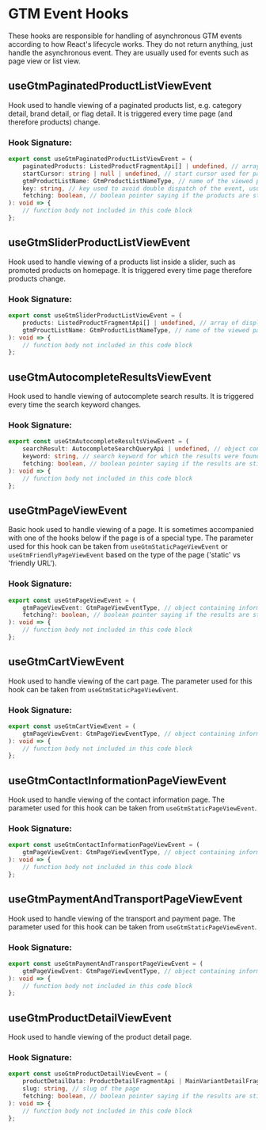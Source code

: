 # GTM Event Hooks

These hooks are responsible for handling of asynchronous GTM events according to how React's lifecycle works. They do not return anything, just handle the asynchronous event. They are usually used for events such as page view or list view.

## useGtmPaginatedProductListViewEvent

Hook used to handle viewing of a paginated products list, e.g. category detail, brand detail, or flag detail.
It is triggered every time page (and therefore products) change.

### Hook Signature:

```typescript
export const useGtmPaginatedProductListViewEvent = (
    paginatedProducts: ListedProductFragmentApi[] | undefined, // array of displayed products, if loaded and available
    startCursor: string | null | undefined, // start cursor used for pagination, if available
    gtmProductListName: GtmProductListNameType, // name of the viewed paginated list
    key: string, // key used to avoid double dispatch of the event, usually URL of the page without GET parameters
    fetching: boolean, // boolean pointer saying if the products are still loading
): void => {
    // function body not included in this code block
};
```

## useGtmSliderProductListViewEvent

Hook used to handle viewing of a products list inside a slider, such as promoted products on homepage.
It is triggered every time page therefore products change.

### Hook Signature:

```typescript
export const useGtmSliderProductListViewEvent = (
    products: ListedProductFragmentApi[] | undefined, // array of displayed products, if loaded and available
    gtmProuctListName: GtmProductListNameType, // name of the viewed paginated list
): void => {
    // function body not included in this code block
};
```

## useGtmAutocompleteResultsViewEvent

Hook used to handle viewing of autocomplete search results. It is triggered every time the search keyword changes.

### Hook Signature:

```typescript
export const useGtmAutocompleteResultsViewEvent = (
    searchResult: AutocompleteSearchQueryApi | undefined, // object containing all autocomplete search results, if loaded and available
    keyword: string, // search keyword for which the results were found
    fetching: boolean, // boolean pointer saying if the results are still loading
): void => {
    // function body not included in this code block
};
```

## useGtmPageViewEvent

Basic hook used to handle viewing of a page. It is sometimes accompanied with one of the hooks below if the page is of a special type. The parameter used for this hook can be taken from `useGtmStaticPageViewEvent` or `useGtmFriendlyPageViewEvent` based on the type of the page ('static' vs 'friendly URL').

### Hook Signature:

```typescript
export const useGtmPageViewEvent = (
    gtmPageViewEvent: GtmPageViewEventType, // object containing information about the viewed page
    fetching?: boolean, // boolean pointer saying if the results are still loading
): void => {
    // function body not included in this code block
};
```

## useGtmCartViewEvent

Hook used to handle viewing of the cart page. The parameter used for this hook can be taken from `useGtmStaticPageViewEvent`.

### Hook Signature:

```typescript
export const useGtmCartViewEvent = (
    gtmPageViewEvent: GtmPageViewEventType, // object containing information about the viewed page
): void => {
    // function body not included in this code block
};
```

## useGtmContactInformationPageViewEvent

Hook used to handle viewing of the contact information page. The parameter used for this hook can be taken from `useGtmStaticPageViewEvent`.

### Hook Signature:

```typescript
export const useGtmContactInformationPageViewEvent = (
    gtmPageViewEvent: GtmPageViewEventType, // object containing information about the viewed page
): void => {
    // function body not included in this code block
};
```

## useGtmPaymentAndTransportPageViewEvent

Hook used to handle viewing of the transport and payment page. The parameter used for this hook can be taken from `useGtmStaticPageViewEvent`.

### Hook Signature:

```typescript
export const useGtmPaymentAndTransportPageViewEvent = (
    gtmPageViewEvent: GtmPageViewEventType, // object containing information about the viewed page
): void => {
    // function body not included in this code block
};
```

## useGtmProductDetailViewEvent

Hook used to handle viewing of the product detail page.

### Hook Signature:

```typescript
export const useGtmProductDetailViewEvent = (
    productDetailData: ProductDetailFragmentApi | MainVariantDetailFragmentApi, // information about the displayed product
    slug: string, // slug of the page
    fetching: boolean, // boolean pointer saying if the results are still loading
): void => {
    // function body not included in this code block
};
```
